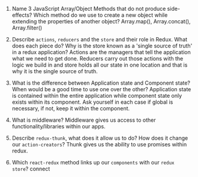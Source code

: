 1.  Name 3 JavaScript Array/Object Methods that do not produce side-effects? Which method do we use to create a new object while extending the properties of another object?
Array.map(), Array.concat(), Array.filter()

2.  Describe `actions`, `reducers` and the `store` and their role in Redux. What does each piece do? Why is the store known as a 'single source of truth' in a redux application?
Actions are the managers that tell the application what we need to get done. Reducers carry out those actions with the logic we build in and store holds all our state in one location and that is why it is the single source of truth.

3.  What is the difference between Application state and Component state? When would be a good time to use one over the other?
Application state is contained within the entire application while component state only exists within its component. Ask yourself in each case if global is necessary, if not, keep it within the component. 

4.  What is middleware?
Middleware gives us access to other functionality/libraries within our apps.

5.  Describe `redux-thunk`, what does it allow us to do? How does it change our `action-creators`?
Thunk gives us the ability to use promises within redux.

6.  Which `react-redux` method links up our `components` with our `redux store`?
connect
